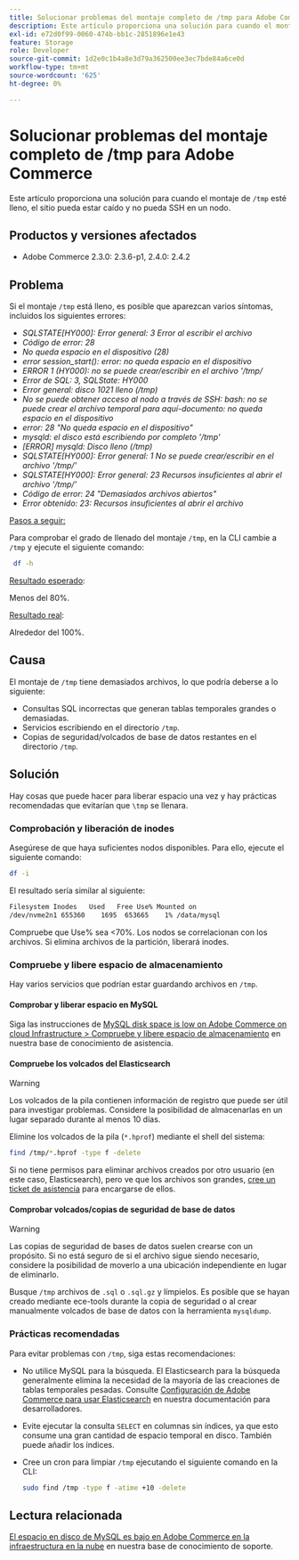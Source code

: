 ```yaml
---
title: Solucionar problemas del montaje completo de /tmp para Adobe Commerce
description: Este artículo proporciona una solución para cuando el montaje /tmp está lleno, el sitio puede estar caído y no puede SSH en un nodo.
exl-id: e72d0f99-0060-474b-bb1c-2851896e1e43
feature: Storage
role: Developer
source-git-commit: 1d2e0c1b4a8e3d79a362500ee3ec7bde84a6ce0d
workflow-type: tm+mt
source-wordcount: '625'
ht-degree: 0%

---
```


# Solucionar problemas del montaje completo de /tmp para Adobe Commerce

Este artículo proporciona una solución para cuando el montaje de `/tmp` esté lleno, el sitio pueda estar caído y no pueda SSH en un nodo.

## Productos y versiones afectados

* Adobe Commerce 2.3.0: 2.3.6-p1, 2.4.0: 2.4.2

## Problema

Si el montaje `/tmp` está lleno, es posible que aparezcan varios síntomas, incluidos los siguientes errores:

* *SQLSTATE[HY000]: Error general: 3 Error al escribir el archivo*
* *Código de error: 28*
* *No queda espacio en el dispositivo (28)*
* *error session_start(): error: no queda espacio en el dispositivo*
* *ERROR 1 (HY000): no se puede crear/escribir en el archivo &#39;/tmp/*
* *Error de SQL: 3, SQLState: HY000*
* *Error general: disco 1021 lleno (/tmp)*
* *No se puede obtener acceso al nodo a través de SSH:*
  *bash: no se puede crear el archivo temporal para aquí-documento: no queda espacio en el dispositivo*
* *error: 28 &quot;No queda espacio en el dispositivo&quot;*
* *mysqld: el disco está escribiendo por completo &#39;/tmp&#39;*
* *[ERROR] mysqld: Disco lleno (/tmp)*
* *SQLSTATE[HY000]: Error general: 1 No se puede crear/escribir en el archivo &#39;/tmp/&#39;*
* *SQLSTATE[HY000]: Error general: 23 Recursos insuficientes al abrir el archivo &#39;/tmp/&#39;*
* *Código de error: 24 &quot;Demasiados archivos abiertos&quot;*
* *Error obtenido: 23: Recursos insuficientes al abrir el archivo*


<u>Pasos a seguir:</u>

Para comprobar el grado de llenado del montaje `/tmp`, en la CLI cambie a `/tmp` y ejecute el siguiente comando:

```bash
 df -h
```

<u>Resultado esperado</u>:

Menos del 80%.

<u>Resultado real</u>:

Alrededor del 100%.

## Causa

El montaje de `/tmp` tiene demasiados archivos, lo que podría deberse a lo siguiente:

* Consultas SQL incorrectas que generan tablas temporales grandes o demasiadas.
* Servicios escribiendo en el directorio `/tmp`.
* Copias de seguridad/volcados de base de datos restantes en el directorio `/tmp`.

## Solución

Hay cosas que puede hacer para liberar espacio una vez y hay prácticas recomendadas que evitarían que `\tmp` se llenara.

### Comprobación y liberación de inodes

Asegúrese de que haya suficientes nodos disponibles. Para ello, ejecute el siguiente comando:

```bash
df -i
```

El resultado sería similar al siguiente:

```bash
Filesystem Inodes   Used   Free Use% Mounted on
/dev/nvme2n1 655360    1695  653665    1% /data/mysql
```

Compruebe que Use% sea &lt;70%. Los nodos se correlacionan con los archivos. Si elimina archivos de la partición, liberará inodes.

### Compruebe y libere espacio de almacenamiento

Hay varios servicios que podrían estar guardando archivos en `/tmp`.

#### Comprobar y liberar espacio en MySQL

Siga las instrucciones de [MySQL disk space is low on Adobe Commerce on cloud Infrastructure > Compruebe y libere espacio de almacenamiento](/help/troubleshooting/database/mysql-disk-space-is-low-on-magento-commerce-cloud.md#check_and_free) en nuestra base de conocimiento de asistencia.

#### Compruebe los volcados del Elasticsearch

>[!WARNING]
>
>Los volcados de la pila contienen información de registro que puede ser útil para investigar problemas. Considere la posibilidad de almacenarlas en un lugar separado durante al menos 10 días.

Elimine los volcados de la pila (`*.hprof`) mediante el shell del sistema:

```bash
find /tmp/*.hprof -type f -delete
```

Si no tiene permisos para eliminar archivos creados por otro usuario (en este caso, Elasticsearch), pero ve que los archivos son grandes, [cree un ticket de asistencia](/help/help-center-guide/help-center/magento-help-center-user-guide.md#submit-ticket) para encargarse de ellos.

#### Comprobar volcados/copias de seguridad de base de datos

>[!WARNING]
>
>Las copias de seguridad de bases de datos suelen crearse con un propósito. Si no está seguro de si el archivo sigue siendo necesario, considere la posibilidad de moverlo a una ubicación independiente en lugar de eliminarlo.

Busque `/tmp` archivos de `.sql` o `.sql.gz` y límpielos. Es posible que se hayan creado mediante ece-tools durante la copia de seguridad o al crear manualmente volcados de base de datos con la herramienta `mysqldump`.

### Prácticas recomendadas

Para evitar problemas con `/tmp`, siga estas recomendaciones:

* No utilice MySQL para la búsqueda. El Elasticsearch para la búsqueda generalmente elimina la necesidad de la mayoría de las creaciones de tablas temporales pesadas. Consulte [Configuración de Adobe Commerce para usar Elasticsearch](https://devdocs.magento.com/guides/v2.2/config-guide/elasticsearch/configure-magento.html) en nuestra documentación para desarrolladores.
* Evite ejecutar la consulta `SELECT` en columnas sin índices, ya que esto consume una gran cantidad de espacio temporal en disco. También puede añadir los índices.
* Cree un cron para limpiar `/tmp` ejecutando el siguiente comando en la CLI:

  ```bash
  sudo find /tmp -type f -atime +10 -delete
  ```

## Lectura relacionada

[El espacio en disco de MySQL es bajo en Adobe Commerce en la infraestructura en la nube](/help/troubleshooting/database/mysql-disk-space-is-low-on-magento-commerce-cloud.md) en nuestra base de conocimiento de soporte.
